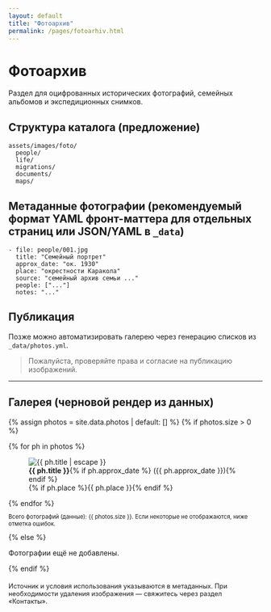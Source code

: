 ```yaml
---
layout: default
title: "Фотоархив"
permalink: /pages/fotoarhiv.html
---
```

# Фотоархив

Раздел для оцифрованных исторических фотографий, семейных альбомов и экспедиционных снимков.

## Структура каталога (предложение)
```
assets/images/foto/
  people/
  life/
  migrations/
  documents/
  maps/
```

## Метаданные фотографии (рекомендуемый формат YAML фронт-маттера для отдельных страниц или JSON/YAML в `_data`)
```
- file: people/001.jpg
  title: "Семейный портрет"
  approx_date: "ок. 1930"
  place: "окрестности Каракола"
  source: "семейный архив семьи ..."
  people: ["..."]
  notes: "..."
```

## Публикация
Позже можно автоматизировать галерею через генерацию списков из `_data/photos.yml`.

> Пожалуйста, проверяйте права и согласие на публикацию изображений.

---
## Галерея (черновой рендер из данных)
{% assign photos = site.data.photos | default: [] %}
{% if photos.size > 0 %}
<div class="gallery-grid" id="photo-gallery" data-photo-count="{{ photos.size }}">
  {% for ph in photos %}
  <figure data-title="{{ ph.title | escape }}" data-place="{{ ph.place | escape }}">
    <img loading="lazy" src="{{ ('/photos/' | append: ph.file) | relative_url }}" alt="{{ ph.title | escape }}" />
    <figcaption>
      <strong>{{ ph.title }}</strong>{% if ph.approx_date %} <span class="muted">({{ ph.approx_date }})</span>{% endif %}<br>
      {% if ph.place %}<span class="muted">{{ ph.place }}</span>{% endif %}
    </figcaption>
  </figure>
  {% endfor %}
</div>
<p class="muted" style="font-size:.7rem;">Всего фотографий (данные): {{ photos.size }}. Если некоторые не отображаются, ниже отметка ошибок.</p>
<div id="photo-diagnostics" style="font-size:.7rem; margin-top:.6rem;" aria-live="polite"></div>
<script>
// Простая диагностика загрузки изображений
(function(){
  document.addEventListener('DOMContentLoaded', function(){
    const container = document.getElementById('photo-gallery');
    if(!container) return;
    const imgs = Array.from(container.querySelectorAll('img'));
    const diag = document.getElementById('photo-diagnostics');
    let errors = 0, loaded = 0;
    function update(){
      if(!diag) return;
      diag.textContent = 'Загружено: ' + loaded + ' / ' + imgs.length + (errors ? (' | Ошибок: ' + errors) : '');
    }
    imgs.forEach(img => {
      img.addEventListener('load', () => { loaded++; update(); }, { once:true });
      img.addEventListener('error', () => {
        errors++; update();
        const fig = img.closest('figure');
        if(fig) fig.classList.add('img-error');
        img.alt = (img.alt || 'Фото') + ' (ошибка загрузки)';
      }, { once:true });
      // Уже кешировано?
      if(img.complete && img.naturalWidth > 0){ loaded++; }
      else if(img.complete && img.naturalWidth === 0){ errors++; const fig = img.closest('figure'); if(fig) fig.classList.add('img-error'); }
    });
    update();
  });
})();
</script>
{% else %}
<p>Фотографии ещё не добавлены.</p>
{% endif %}

<p style="margin-top:1.2rem;font-size:.8rem;">Источник и условия использования указываются в метаданных. При необходимости удаления изображения — свяжитесь через раздел «Контакты».</p>
